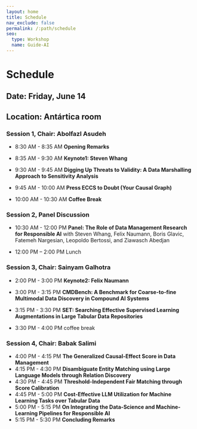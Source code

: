 ```yaml
---
layout: home
title: Schedule
nav_exclude: false
permalink: /:path/schedule
seo:
  type: Workshop
  name: Guide-AI
---
```


# Schedule
## Date: Friday, June 14
## Location: Antártica room

### Session 1, Chair: Abolfazl Asudeh
- 8:30 AM - 8:35 AM **Opening Remarks**
- 8:35 AM  - 9:30 AM **Keynote1: Steven Whang**
- 9:30 AM - 9:45 AM **Digging Up Threats to Validity: A Data Marshalling Approach to Sensitivity Analysis**
- 9:45 AM - 10:00 AM **Press ECCS to Doubt (Your Causal Graph)**

- 10:00 AM - 10:30 AM **Coffee Break**

### Session 2, Panel Discussion 
- 10:30 AM - 12:00 PM **Panel: The Role of Data Management Research for Responsible AI** with Steven Whang, Felix Naumann, Boris Glavic, Fatemeh Nargesian, Leopoldo Bertossi, and Ziawasch Abedjan

- 12:00 PM – 2:00 PM Lunch

### Session 3, Chair: Sainyam Galhotra
- 2:00 PM - 3:00 PM **Keynote2: Felix Naumann**
- 3:00 PM - 3:15 PM **CMDBench: A Benchmark for Coarse-to-fine Multimodal Data Discovery in Compound AI Systems**
- 3:15 PM - 3:30 PM **SET: Searching Effective Supervised Learning Augmentations in Large Tabular Data Repositories**

- 3:30 PM - 4:00 PM coffee break

### Session 4, Chair: Babak Salimi
- 4:00 PM - 4:15 PM **The Generalized Causal-Effect Score in Data Management**
- 4:15 PM - 4:30 PM **Disambiguate Entity Matching using Large Language Models through Relation Discovery**
- 4:30 PM - 4:45 PM **Threshold-Independent Fair Matching through Score Calibration**
- 4:45 PM - 5:00 PM **Cost-Effective LLM Utilization for Machine Learning Tasks over Tabular Data**
- 5:00 PM - 5:15 PM **On Integrating the Data-Science and Machine-Learning Pipelines for Responsible AI**
- 5:15 PM - 5:30 PM **Concluding Remarks**
